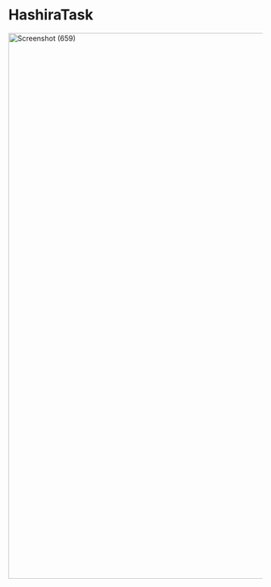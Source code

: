 # HashiraTask
<img width="1920" height="1080" alt="Screenshot (659)" src="https://github.com/user-attachments/assets/902792e9-1447-404f-b462-63632a22d6a9" />
